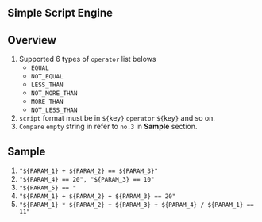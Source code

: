 Simple Script Engine
-

Overview
- 
1. Supported 6 types of `operator` list belows
    - `EQUAL`
    - `NOT_EQUAL`
    - `LESS_THAN`
    - `NOT_MORE_THAN`
    - `MORE_THAN`
    - `NOT_LESS_THAN`
2. `script` format must be in `${`key`}` `operator` `${`key`}` and so on.
3. `Compare` `empty` string in refer to `no.3` in **Sample** section.

Sample
-
1. `"${PARAM_1} + ${PARAM_2} == ${PARAM_3}"`
2. `"${PARAM_4} == 20", "${PARAM_3} == 10"`
3. `"${PARAM_5} == "`
4. `"${PARAM_1} + ${PARAM_2} + ${PARAM_3} == 20"`
5. `"${PARAM_1} * ${PARAM_2} + ${PARAM_3} + ${PARAM_4} / ${PARAM_1} == 11"`

